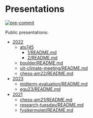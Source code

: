 # Presentations

[![pre-commit](https://img.shields.io/badge/pre--commit-enabled-brightgreen?logo=pre-commit&logoColor=white)](https://github.com/pre-commit/pre-commit)

Public presentations:

- [2022](./2022)
  - [ats745](./2022/ats745)
    - [1/README.md](./2022/ats745/1/README.md)
    - [2/README.md](./2022/ats745/2/README.md)
  - [boulder/README.md](./2022/boulder/README.md)
  - [uit-climate-meeting/README.md](./2022/uit-climate-meeting/README.md)
  - [chess-am22/README.md](./2022/chess-am22/README.md)
- [2023](./2023)
  - [midterm-evaluation/README.md](./2023/midterm-evaluation/README.md)
  - [egu23/README.md](./2023/egu23/README.md)
- [2021](./2021)
  - [chess-am21/README.md](./2021/chess-am21/README.md)
  - [research-tuesday/README.md](./2021/research-tuesday/README.md)
  - [fysikermotet/README.md](./2021/fysikermotet/README.md)

